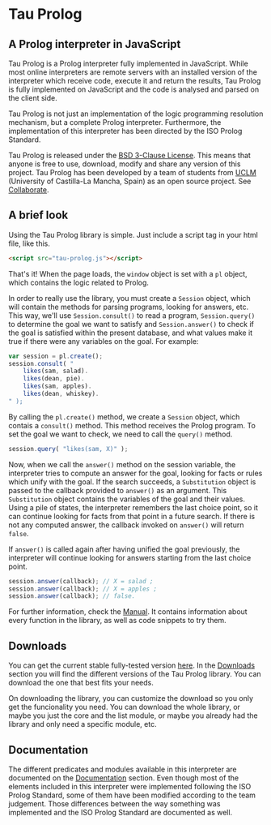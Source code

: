# Tau Prolog
## A Prolog interpreter in JavaScript
Tau Prolog is a Prolog interpreter fully implemented in JavaScript. While most online interpreters are remote servers with an installed version of the interpreter which receive code, execute it and return the results, Tau Prolog is fully implemented on JavaScript and the code is analysed and parsed on the client side.

Tau Prolog is not just an implementation of the logic programming resolution mechanism, but a complete Prolog interpreter. Furthermore, the implementation of this interpreter has been directed by the ISO Prolog Standard.

Tau Prolog is released under the [BSD 3-Clause License](http://tau-prolog.org/license). This means that anyone is free to use, download, modify and share any version of this project. Tau Prolog has been developed by a team of students from [UCLM](http://uclm.es/) (University of Castilla-La Mancha, Spain) as an open source project. See [Collaborate](http://tau-prolog.org/collaborate).

## A brief look

Using the Tau Prolog library is simple. Just include a script tag in your html file, like this.
```html
<script src="tau-prolog.js"></script>
```
That's it! When the page loads, the `window` object is set with a `pl` object, which contains the logic related to Prolog.

In order to really use the library, you must create a `Session` object, which will contain the methods for parsing programs, looking for answers, etc. This way, we'll use `Session.consult()` to read a program, `Session.query()` to determine the goal we want to satisfy and `Session.answer()` to check if the goal is satisfied within the present database, and what values make it true if there were any variables on the goal. For example:
```javascript
var session = pl.create();
session.consult( "
    likes(sam, salad).
    likes(dean, pie).
    likes(sam, apples).
    likes(dean, whiskey).
" );
```
By calling the `pl.create()` method, we create a `Session` object, which contais a `consult()` method. This method receives the Prolog program. To set the goal we want to check, we need to call the `query()` method.
```javascript
session.query( "likes(sam, X)" );
```
Now, when we call the `answer()` method on the session variable, the interpreter tries to compute an answer for the goal, looking for facts or rules which unify with the goal. If the search succeeds, a `Substitution` object is passed to the callback provided to `answer()` as an argument. This `Substitution` object contains the variables of the goal and their values. Using a pile of states, the interpreter remembers the last choice point, so it can continue looking for facts from that point in a future search. If there is not any computed answer, the callback invoked on `answer()` will return `false`.

If `answer()` is called again after having unified the goal previously, the interpreter will continue looking for answers starting from the last choice point.
```javascript
session.answer(callback); // X = salad ;
session.answer(callback); // X = apples ;
session.answer(callback); // false.
```
For further information, check the [Manual](http://tau-prolog.org/documentation#manual). It contains information about every function in the library, as well as code snippets to try them.

## Downloads
You can get the current stable fully-tested version [here](http://tau-prolog.org/downloads#latest). In the [Downloads](http://tau-prolog.org/downloads) section you will find the different versions of the Tau Prolog library. You can download the one that best fits your needs.

On downloading the library, you can customize the download so you only get the funcionality you need. You can download the whole library, or maybe you just the core and the list module, or maybe you already had the library and only need a specific module, etc.

## Documentation
The different predicates and modules available in this interpreter are documented on the [Documentation](http://tau-prolog.org/documentation) section. Even though most of the elements included in this interpreter were implemented following the ISO Prolog Standard, some of them have been modified according to the team judgement. Those differences between the way something was implemented and the ISO Prolog Standard are documented as well.
